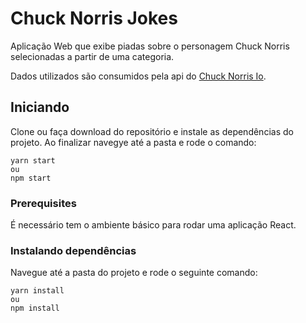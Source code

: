 # Chuck Norris Jokes

Aplicação Web que exibe piadas sobre o personagem Chuck Norris selecionadas a partir de uma categoria.

Dados utilizados são consumidos pela api do [Chuck Norris Io](https://api.chucknorris.io/).

## Iniciando

Clone ou faça download do repositório e instale as dependências do projeto.
Ao finalizar navegye até a pasta e rode o comando:

```
yarn start
ou 
npm start
```

### Prerequisites

É necessário tem o ambiente básico para rodar uma aplicação React.

### Instalando dependências

Navegue até a pasta do projeto e rode o seguinte comando:

```
yarn install 
ou
npm install
```